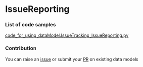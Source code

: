 # IssueReporting

### List of code samples 

<!-- 50-List of code -->

<!-- [code entry](link) -->
[code_for_using_dataModel.IssueTracking_IssueReporting.py](https://github.com/smart-data-models/dataModel.IssueTracking/blob/master/IssueReporting/code/code_for_using_dataModel.IssueTracking_IssueReporting.py)


<!-- /50-List of code -->

### Contribution
You can raise an [issue](https://github.com/smart-data-models/dataModel.IssueTracking/issues) or submit your [PR](https://github.com/smart-data-models/dataModel.IssueTracking/pulls) on existing data models
